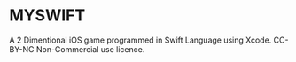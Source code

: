 # MYSWIFT
 A 2 Dimentional iOS game programmed in Swift Language using Xcode.
 CC-BY-NC Non-Commercial use licence.

